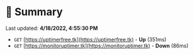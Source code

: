 # 📖 Summary
Last updated: **4/18/2022, 4:55:30 PM**

- `GET` [https://uptimerfree.tk](https://uptimerfree.tk) - **Up** (351ms)
- `GET` [https://monitoruptimer.tk](https://monitoruptimer.tk) - **Down** (86ms)

